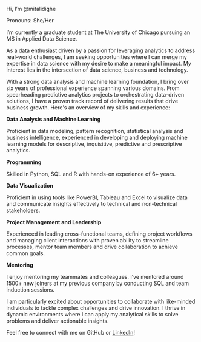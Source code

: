 Hi, I’m @mitalidighe

Pronouns: She/Her

I’m currently a graduate student at The University of Chicago pursuing an MS in Applied Data Science. 

As a data enthusiast driven by a passion for leveraging analytics to address real-world challenges, I am seeking opportunities where I can merge my expertise in data science with my desire to make a meaningful impact. My interest lies in the intersection of data science, business and technology.

With a strong data analysis and machine learning foundation, I bring over six years of professional experience spanning various domains. 
From spearheading predictive analytics projects to orchestrating data-driven solutions, I have a proven track record of delivering results that drive business growth. 
Here's an overview of my skills and experience:

**Data Analysis and Machine Learning** 

Proficient in data modeling, pattern recognition, statistical analysis and business intelligence, experienced in developing and deploying machine learning models for descriptive, inquisitive, predictive and prescriptive analytics.

**Programming**

Skilled in Python, SQL and R with hands-on experience of 6+ years.

**Data Visualization**

Proficient in using tools like PowerBI, Tableau and Excel to visualize data and communicate insights effectively to technical and non-technical stakeholders.

**Project Management and Leadership**

Experienced in leading cross-functional teams, defining project workflows and managing client interactions with proven ability to streamline processes, mentor team members and drive collaboration to achieve common goals.

**Mentoring**

I enjoy mentoring my teammates and colleagues. I’ve mentored around 1500+ new joiners at my previous company by conducting SQL and team induction sessions.

I am particularly excited about opportunities to collaborate with like-minded individuals to tackle complex challenges and drive innovation. I thrive in dynamic environments where I can apply my analytical skills to solve problems and deliver actionable insights.

Feel free to connect with me on GitHub or [LinkedIn](https://www.linkedin.com/in/mitali-vipin-dighe/)!
